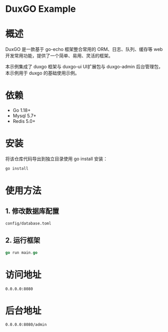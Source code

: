 DuxGO Example
====================

# 概述
DuxGO 是一款基于 go-echo 框架整合常用的 ORM、日志、队列、缓存等 web 开发常用功能，提供了一个简单、易用、灵活的框架。

本示例集成了 duxgo 框架与 duxgo-ui UI扩展包与 duxgo-admin 后台管理包，本示例用于 duxgo 的基础使用示例。

# 依赖

- Go 1.18+
- Mysql 5.7+
- Redis 5.0+

# 安装

将该仓库代码导出到独立目录使用 go install 安装：

```sh
go install
```

# 使用方法

## 1. 修改数据库配置

```
config/database.toml
```

## 2. 运行框架


```go
go run main.go
```

# 访问地址

```
0.0.0.0:8080
```

# 后台地址

```
0.0.0.0:8080/admin
```
